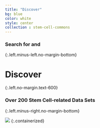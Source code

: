 ```yaml
---
title: "Discover"
bg: blue
color: white
style: center
collection : stem-cell-commons
---
```


### Search for and
{:.left.minus-left.no-margin-bottom}

# Discover
{:.left.no-margin.text-600}

### Over 200 Stem Cell-related Data Sets
{:.left.minus-right.no-margin-bottom}

<img src="{{ 'img/screen-discover.jpg' | relative_url }}" />
{:.containerized}